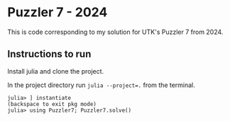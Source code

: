 # Puzzler 7 - 2024

This is code corresponding to my solution for UTK's Puzzler 7 from 2024.

## Instructions to run

Install julia and clone the project.

In the project directory run ``julia --project=.`` from the terminal.

```
julia> ] instantiate
(backspace to exit pkg mode)
julia> using Puzzler7; Puzzler7.solve()
```
